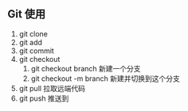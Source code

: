 ## Git 使用

1. git clone
2. git add
3. git commit
4. git checkout 
   1. git checkout branch 新建一个分支
   2. git checkout -m branch 新建并切换到这个分支
5. git pull 拉取远端代码
6. git push 推送到
